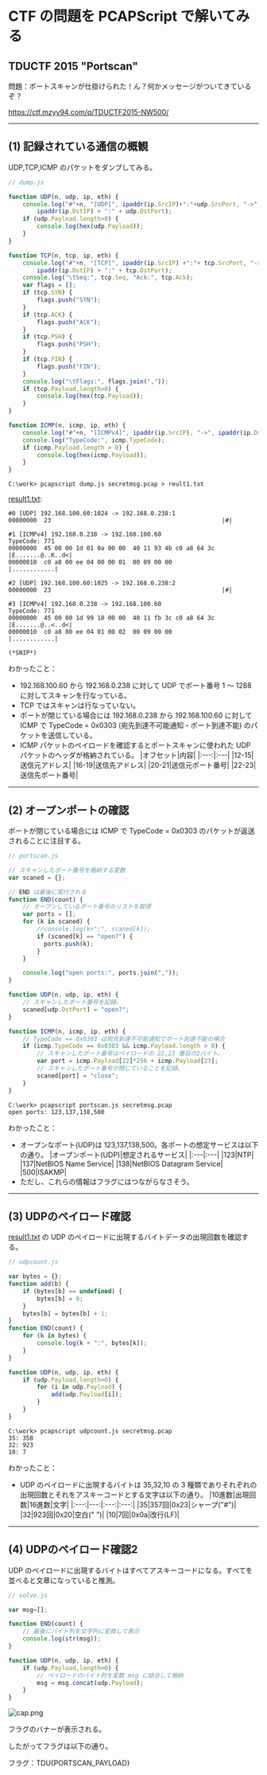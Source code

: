 # CTF の問題を PCAPScript で解いてみる

## TDUCTF 2015 "Portscan"

問題：ポートスキャンが仕掛けられた！ん？何かメッセージがついてきているぞ？

https://ctf.mzyy94.com/q/TDUCTF2015-NW500/

----

## (1) 記録されている通信の概観

UDP,TCP,ICMP のパケットをダンプしてみる。

```javascript
// dump.js

function UDP(n, udp, ip, eth) {
    console.log("#"+n, "[UDP]", ipaddr(ip.SrcIP)+":"+udp.SrcPort, "->", 
        ipaddr(ip.DstIP) + ":" + udp.DstPort);
    if (udp.Payload.length>0) {
        console.log(hex(udp.Payload));
    }
}

function TCP(n, tcp, ip, eth) {
    console.log("#"+n, "[TCP]", ipaddr(ip.SrcIP) +":"+ tcp.SrcPort, "->", 
        ipaddr(ip.DstIP) + ":" + tcp.DstPort);
    console.log("\tSeq:", tcp.Seq, "Ack:", tcp.Ack);
    var flags = [];
    if (tcp.SYN) {
        flags.push("SYN");
    }
    if (tcp.ACK) {
        flags.push("ACK");
    }
    if (tcp.PSH) {
        flags.push("PSH");
    }
    if (tcp.FIN) {
        flags.push("FIN");
    }
    console.log("\tFlags:", flags.join(","));
    if (tcp.Payload.length>0) {
        console.log(hex(tcp.Payload));
    }
}

function ICMP(n, icmp, ip, eth) {
    console.log("#"+n, "[ICMPv4]", ipaddr(ip.SrcIP), "->", ipaddr(ip.DstIP));
    console.log("TypeCode:", icmp.TypeCode);
    if (icmp.Payload.length > 0) {
        console.log(hex(icmp.Payload));
    }
}
```

```
C:\work> pcapscript dump.js secretmsg.pcap > reult1.txt
```

[result1.txt](result1.txt):
```
#0 [UDP] 192.168.100.60:1024 -> 192.168.0.238:1
00000000  23                                                |#|

#1 [ICMPv4] 192.168.0.238 -> 192.168.100.60
TypeCode: 771
00000000  45 00 00 1d 01 0a 00 00  40 11 93 4b c0 a8 64 3c  |E.......@..K..d<|
00000010  c0 a8 00 ee 04 00 00 01  00 09 00 00              |............|

#2 [UDP] 192.168.100.60:1025 -> 192.168.0.238:2
00000000  23                                                |#|

#3 [ICMPv4] 192.168.0.238 -> 192.168.100.60
TypeCode: 771
00000000  45 00 00 1d 99 18 00 00  40 11 fb 3c c0 a8 64 3c  |E.......@..<..d<|
00000010  c0 a8 00 ee 04 01 00 02  00 09 00 00              |............|

(*SNIP*)
```

わかったこと：

* 192.168.100.60 から 192.168.0.238 に対して UDP でポート番号 1 ～ 1288 に対してスキャンを行なっている。
* TCP ではスキャンは行なっていない。
* ポートが閉じている場合には 192.168.0.238 から 192.168.100.60 に対して ICMP で TypeCode = 0x0303 (宛先到達不可能通知・ポート到達不能) のパケットを送信している。 
* ICMP パケットのペイロードを確認するとポートスキャンに使われた UDP パケットのヘッダが格納されている。
  |オフセット|内容|
  |:---:|:---|
  |12-15|送信元アドレス|
  |16-19|送信先アドレス|
  |20-21|送信元ポート番号|
  |22-23|送信先ポート番号|

----

## (2) オープンポートの確認

ポートが閉じている場合には ICMP で TypeCode = 0x0303 のパケットが返送されることに注目する。

```javascript
// portscan.js

// スキャンしたポート番号を格納する変数
var scaned = {};

// END は最後に実行される
function END(count) {
    // オープンしているポート番号のリストを取得
    var ports = [];
    for (k in scaned) {
        //console.log(k+":", scaned[k]);
        if (scaned[k] == "open?") {
          ports.push(k);
        }
    }

    console.log("open ports:", ports.join(","));
}

function UDP(n, udp, ip, eth) {
    // スキャンしたポート番号を記録。
    scaned[udp.DstPort] = "open?";
}

function ICMP(n, icmp, ip, eth) {
    // TypeCode == 0x0303 は宛先到達不可能通知でポート到達不能の場合
    if (icmp.TypeCode == 0x0303 && icmp.Payload.length > 0) {
        // スキャンしたポート番号はペイロードの 22,23 番目の2バイト。
        var port = icmp.Payload[22]*256 + icmp.Payload[23];
        // スキャンしたポート番号が閉じていることを記録。
        scaned[port] = "close";
    }
}
```

```
C:\work> pcapscript portscan.js secretmsg.pcap
open ports: 123,137,138,500
```

わかったこと：

* オープンなポート(UDP)は 123,137,138,500。各ポートの想定サービスは以下の通り。
  |オープンポート(UDP)|想定されるサービス|
  |:---|:---|
  |123|NTP|
  |137|NetBIOS Name Service|
  |138|NetBIOS Datagram Service|
  |500|ISAKMP|
* ただし、これらの情報はフラグにはつながらなさそう。

----

## (3) UDPのペイロード確認

[result1.txt](result1.txt) の UDP のペイロードに出現するバイトデータの出現回数を確認する。

```javascript
// udpcount.js

var bytes = {};
function add(b) {
    if (bytes[b] == undefined) {
        bytes[b] = 0;
    }
    bytes[b] = bytes[b] + 1;
}
function END(count) {
    for (k in bytes) {
        console.log(k + ":", bytes[k]);
    }
}

function UDP(n, udp, ip, eth) {
    if (udp.Payload.length>0) {
        for (i in udp.Payload) {
            add(udp.Payload[i]);
        }
    }
}
```
```
C:\work> pcapscript udpcount.js secretmsg.pcap
35: 358
32: 923
10: 7
```

わかったこと：

* UDP のペイロードに出現するバイトは 35,32,10 の 3 種類でありそれぞれの出現回数とそれをアスキーコードとする文字は以下の通り。
  |10進数|出現回数|16進数|文字|
  |:---:|---:|:---:|:---:|
  |35|357回|0x23|シャープ("#")|
  |32|923回|0x20|空白(" ")|
  |10|7回|0x0a|改行(LF)|

----

## (4) UDPのペイロード確認2

UDP のペイロードに出現するバイトはすべてアスキーコードになる。すべてを並べると文章になっていると推測。

```javascript
// solve.js

var msg=[];

function END(count) {
    // 最後にバイト列を文字列に変換して表示
    console.log(str(msg));
}

function UDP(n, udp, ip, eth) {
    if (udp.Payload.length>0) {
        // ペイロードのバイト列を変数 msg に結合して格納
        msg = msg.concat(udp.Payload);
    }
}
```

![cap.png](cap.png)

フラグのバナーが表示される。

したがってフラグは以下の通り。

フラグ：TDU{PORTSCAN_PAYLOAD}
